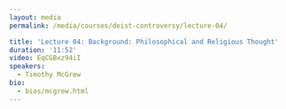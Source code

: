 ```yaml
---
layout: media
permalink: /media/courses/deist-controversy/lecture-04/

title: 'Lecture 04: Background: Philosophical and Religious Thought'
duration: '11:52'
video: EqCGBxz94iI
speakers:
  - Timothy McGrew
bio:
  - bios/mcgrew.html
---
```

